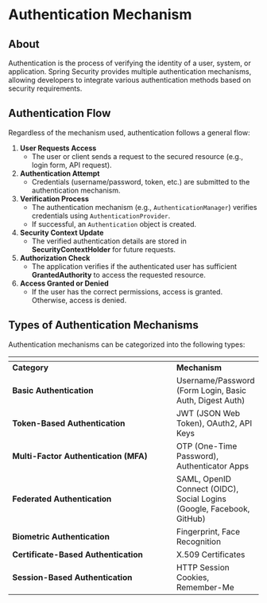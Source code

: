 # Authentication Mechanism

## About

Authentication is the process of verifying the identity of a user, system, or application. Spring Security provides multiple authentication mechanisms, allowing developers to integrate various authentication methods based on security requirements.

## **Authentication Flow**

Regardless of the mechanism used, authentication follows a general flow:

1. **User Requests Access**
   * The user or client sends a request to the secured resource (e.g., login form, API request).
2. **Authentication Attempt**
   * Credentials (username/password, token, etc.) are submitted to the authentication mechanism.
3. **Verification Process**
   * The authentication mechanism (e.g., `AuthenticationManager`) verifies credentials using `AuthenticationProvider`.
   * If successful, an `Authentication` object is created.
4. **Security Context Update**
   * The verified authentication details are stored in **SecurityContextHolder** for future requests.
5. **Authorization Check**
   * The application verifies if the authenticated user has sufficient **GrantedAuthority** to access the requested resource.
6. **Access Granted or Denied**
   * If the user has the correct permissions, access is granted. Otherwise, access is denied.

## Types of Authentication Mechanisms

Authentication mechanisms can be categorized into the following types:

<table data-header-hidden data-full-width="true"><thead><tr><th width="324"></th><th></th></tr></thead><tbody><tr><td><strong>Category</strong></td><td><strong>Mechanism</strong></td></tr><tr><td><strong>Basic Authentication</strong></td><td>Username/Password (Form Login, Basic Auth, Digest Auth)</td></tr><tr><td><strong>Token-Based Authentication</strong></td><td>JWT (JSON Web Token), OAuth2, API Keys</td></tr><tr><td><strong>Multi-Factor Authentication (MFA)</strong></td><td>OTP (One-Time Password), Authenticator Apps</td></tr><tr><td><strong>Federated Authentication</strong></td><td>SAML, OpenID Connect (OIDC), Social Logins (Google, Facebook, GitHub)</td></tr><tr><td><strong>Biometric Authentication</strong></td><td>Fingerprint, Face Recognition</td></tr><tr><td><strong>Certificate-Based Authentication</strong></td><td>X.509 Certificates</td></tr><tr><td><strong>Session-Based Authentication</strong></td><td>HTTP Session Cookies, Remember-Me</td></tr></tbody></table>

